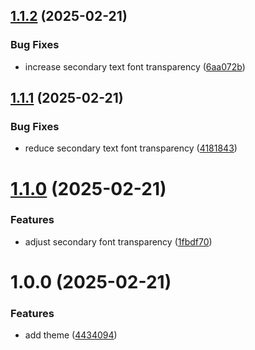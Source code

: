 ## [1.1.2](https://github.com/cauesmelo/mui-flamengo-theme/compare/v1.1.1...v1.1.2) (2025-02-21)


### Bug Fixes

* increase secondary text font transparency ([6aa072b](https://github.com/cauesmelo/mui-flamengo-theme/commit/6aa072b61489492ab3290762925023bf9aa8742b))

## [1.1.1](https://github.com/cauesmelo/mui-flamengo-theme/compare/v1.1.0...v1.1.1) (2025-02-21)


### Bug Fixes

* reduce secondary text font transparency ([4181843](https://github.com/cauesmelo/mui-flamengo-theme/commit/41818431bd963308de4bb004220d3d6337015667))

# [1.1.0](https://github.com/cauesmelo/mui-flamengo-theme/compare/v1.0.0...v1.1.0) (2025-02-21)


### Features

* adjust secondary font transparency ([1fbdf70](https://github.com/cauesmelo/mui-flamengo-theme/commit/1fbdf706046164bc5696328729bf4073347d9ee5))

# 1.0.0 (2025-02-21)


### Features

* add theme ([4434094](https://github.com/cauesmelo/mui-flamengo-theme/commit/4434094df7018cbacdebdd20bad98d8b69acfc5c))
